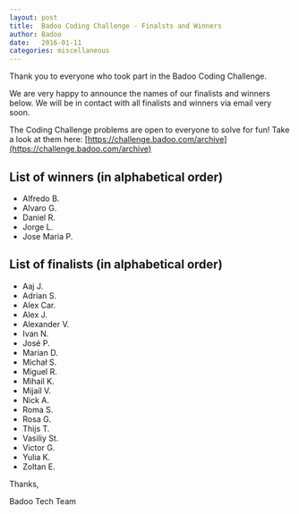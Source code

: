 ```yaml
---
layout: post
title:  Badoo Coding Challenge - Finalsts and Winners
author: Badoo
date:   2016-01-11
categories: miscellaneous
---
```


Thank you to everyone who took part in the Badoo Coding Challenge.

We are very happy to announce the names of our finalists and winners below. We will be in contact with all finalists and winners via email very soon.

The Сoding Сhallenge problems are open to everyone to solve for fun! Take a look at them here: [https://challenge.badoo.com/archive](https://challenge.badoo.com/archive)

## List of winners (in alphabetical order)

- Alfredo B.
- Alvaro G.
- Daniel R.
- Jorge L.
- Jose Maria P.

## List of finalists (in alphabetical order)

- Aaj J.
- Adrian S.
- Alex Car.
- Alex J.
- Alexander V.
- Ivan N.
- José P.
- Marian D.
- Michał S.
- Miguel R.
- Mihail K.
- Mijaíl V.
- Nick A.
- Roma S.
- Rosa G.
- Thijs T.
- Vasiliy St.
- Victor G.
- Yulia K.
- Zoltan E.


Thanks,

Badoo Tech Team